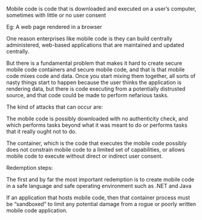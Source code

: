 Mobile code is code that is downloaded and executed on a user’s computer, sometimes with little or no user consent

Eg: A web page rendered in a browser

One reason enterprises like mobile code is they can build centrally administered, web-based applications that are maintained and updated centrally.

But there is a fundamental problem that makes it hard to create secure mobile code
containers and secure mobile code, and that is that mobile code mixes code and data.  Once you start mixing them
together, all sorts of nasty things start to happen because the user thinks the application is
rendering data, but there is code executing from a potentially distrusted source, and that
code could be made to perform nefarious tasks.

The kind of attacks that can occur are:

The mobile code is possibly downloaded with no authenticity check,
and which performs tasks beyond what it was meant to do or performs tasks that it
really ought not to do.

The container, which is the code that executes the mobile code possibly does not constrain mobile code to a limited set of capabilities, or
allows mobile code to execute without direct or indirect user consent.

Redemption steps:

The first and by far the most important redemption is to create mobile code in a safe language and safe operating environment such as .NET and Java

If an application that hosts mobile code, then that container process must be “sandboxed” to limit any potential damage from a rogue or poorly written mobile
code application.
